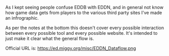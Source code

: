 As I kept seeing people confuse EDDB with EDDN, and in general not know
how game data gets from players to the various third party sites I've
made an infrographic.

As per the notes at the bottom this doesn't cover every possible
interaction between every possible tool and every possible website. It's
intended to just make it clear what the general flow is.

Official URL is: https://ed.miggy.org/misc/EDDN_Dataflow.png

